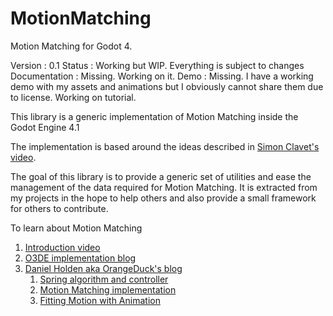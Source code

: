 # MotionMatching
Motion Matching for Godot 4. 

Version : 0.1
Status : Working but WIP. Everything is subject to changes
Documentation : Missing. Working on it.
Demo : Missing. I have a working demo with my assets and animations but I obviously cannot share them due to license. Working on tutorial.


This library is a generic implementation of Motion Matching inside the Godot Engine 4.1 

The implementation is based around the ideas described in [Simon Clavet's video](https://www.youtube.com/watch?v=jcpIrw38E-s).

The goal of this library is to provide a generic set of utilities and ease the management of the data required for Motion Matching. It is extracted from my projects in the hope to help others and also provide a small framework for others to contribute.




To learn about Motion Matching

1.  [Introduction video](https://www.gdcvault.com/play/1023280/Motion-Matching-and-The-Road)
2.  [O3DE implementation blog ](https://github.com/o3de/o3de/tree/development/Gems/MotionMatching)
3.  [Daniel Holden aka OrangeDuck's blog](https://theorangeduck.com/)
    1.  [Spring algorithm and controller](https://theorangeduck.com/page/spring-roll-call)
    2.  [Motion Matching implementation](https://theorangeduck.com/page/code-vs-data-driven-displacement)
    3.  [Fitting Motion with Animation](https://theorangeduck.com/page/fitting-code-driven-displacement)






